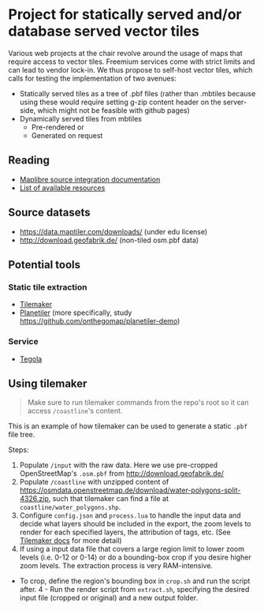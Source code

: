 # Project for statically served and/or database served vector tiles

Various web projects at the chair revolve around the usage of maps that require access to vector tiles. Freemium services come with strict limits and can lead to vendor lock-in. We thus propose to self-host vector tiles, which calls for testing the implementation of two avenues:

- Statically served tiles as a tree of .pbf files (rather than .mbtiles because using these would require setting g-zip content header on the server-side, which might not be feasible with github pages)
- Dynamically served tiles from mbtiles
  - Pre-rendered or
  - Generated on request

## Reading

- [Maplibre source integration documentation](https://maplibre.org/maplibre-gl-js-docs/style-spec/sources/)
- [List of available resources](https://github.com/mapbox/awesome-vector-tiles)

## Source datasets

- https://data.maptiler.com/downloads/ (under edu license)
- http://download.geofabrik.de/ (non-tiled osm.pbf data)

## Potential tools

### Static tile extraction

- [Tilemaker](https://github.com/systemed/tilemaker/)
- [Planetiler](https://github.com/onthegomap/planetiler) (more specifically, study https://github.com/onthegomap/planetiler-demo)

### Service

- [Tegola](https://tegola.io/)

## Using tilemaker

> Make sure to run tilemaker commands from the repo's root so it can access `/coastline`'s content.

This is an example of how tilemaker can be used to generate a static `.pbf` file tree.

Steps:

1. Populate `/input` with the raw data. Here we use pre-cropped OpenStreetMap's `.osm.pbf` from http://download.geofabrik.de/
2. Populate `/coastline` with unzipped content of https://osmdata.openstreetmap.de/download/water-polygons-split-4326.zip, such that tilemaker can find a file at `coastline/water_polygons.shp`.
3. Configure `config.json` and `process.lua` to handle the input data and decide what layers should be included in the export, the zoom levels to render for each specified layers, the attribution of tags, etc. (See [Tilemaker docs](https://github.com/systemed/tilemaker/tree/master/docs) for more detail)
4. If using a input data file that covers a large region limit to lower zoom levels (i.e. 0-12 or 0-14) or do a bounding-box crop if you desire higher zoom levels. The extraction process is very RAM-intensive.
  - To crop, define the region's bounding box in `crop.sh` and run the script after.
4 - Run the render script from `extract.sh`, specifying the desired input file (cropped or original) and a new output folder.
